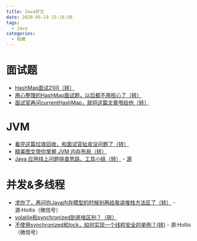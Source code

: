 ```yaml
---
title: Java好文
date: 2020-05-19 15:16:50
tags:
  - Java
categories:
  - 收藏
---
```


# 面试题
- [HashMap面试21问（转）](cnblogs.com/Young111/p/11519952.html?utm_source=gold_browser_extension)
- [用心整理的HashMap面试题，以后都不用担心了（转）](https://mp.weixin.qq.com/s/ezfFFf8ZfT0y6JszehNenA)
- [面试官再问currentHashMap，就将这篇文章甩给他（转）](https://mp.weixin.qq.com/s/uHnmME85uMo8FuRfHLbQwQ)
<!-- more -->

# JVM
- [看完这篇垃圾回收，和面试官扯皮没问题了（转）](https://mp.weixin.qq.com/s/dAO0nu-muWIBVBw1Ufs-PQ)
- [精美图文带你掌握 JVM 内存布局（转）](https://segmentfault.com/a/1190000021424972?utm_source=weekly&utm_medium=email&utm_campaign=email_weekly)
- [Java 应用线上问题排查思路、工具小结（转）](https://mp.weixin.qq.com/s/il_yB8LsZFL8he3pycYQNw) - [源](http://8rr.co/wJ8V)
  
# 并发&多线程
- [求你了，再问你Java内存模型的时候别再给我讲堆栈方法区了（转）](https://mp.weixin.qq.com/s/ukvveN3QRhxpXWIo03QK6A) - 源:Hollis（微信号）
- [volatile和synchronized到底啥区别？（转）](https://mp.weixin.qq.com/s/-aHuvQWfPxv0GIDzE5Ws5g)
- [不使用synchronized和lock，如何实现一个线程安全的单例？(转)](https://mp.weixin.qq.com/s/y-PErVpJRN7_u97C8kIjzQ) - 源:Hollis（微信号）